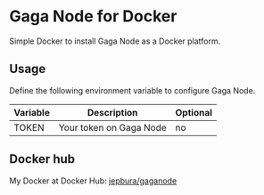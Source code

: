 # Gaga Node for Docker
Simple Docker to install Gaga Node as a Docker platform.

## Usage

Define the following environment variable to configure Gaga Node.

Variable | Description | Optional
-------- | ----------- | --------
TOKEN | Your token on Gaga Node | no

## Docker hub

My Docker at Docker Hub: [jepbura/gaganode](https://hub.docker.com/r/jepbura/gaganode/)